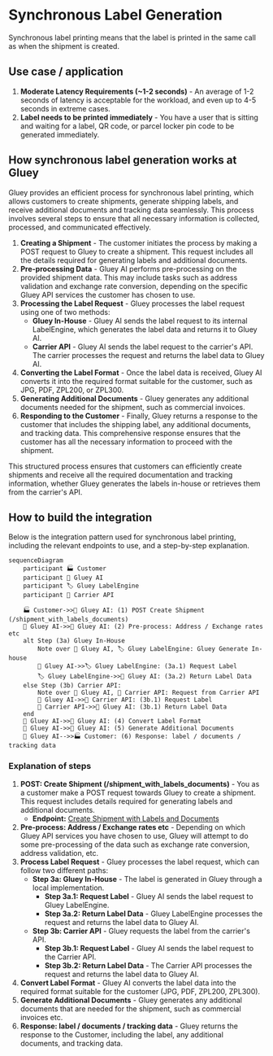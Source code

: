 # Synchronous Label Generation
Synchronous label printing means that the label is printed in the same call as when the shipment is created.

## Use case / application

1. **Moderate Latency Requirements (~1-2 seconds)** - An average of 1-2 seconds of latency is acceptable for the workload, and even up to 4-5 seconds in extreme cases.
2. **Label needs to be printed immediately** - You have a user that is sitting and waiting for a label, QR code, or parcel locker pin code to be generated immediately.

## How synchronous label generation works at Gluey
Gluey provides an efficient process for synchronous label printing, which allows customers to create shipments, generate shipping labels, and receive additional documents and tracking data seamlessly. This process involves several steps to ensure that all necessary information is collected, processed, and communicated effectively.

1. **Creating a Shipment** - The customer initiates the process by making a POST request to Gluey to create a shipment. This request includes all the details required for generating labels and additional documents.
2. **Pre-processing Data** - Gluey AI performs pre-processing on the provided shipment data. This may include tasks such as address validation and exchange rate conversion, depending on the specific Gluey API services the customer has chosen to use.
3. **Processing the Label Request** - Gluey processes the label request using one of two methods:
    - **Gluey In-House** - Gluey AI sends the label request to its internal LabelEngine, which generates the label data and returns it to Gluey AI.
    - **Carrier API** - Gluey AI sends the label request to the carrier's API. The carrier processes the request and returns the label data to Gluey AI.
4. **Converting the Label Format** - Once the label data is received, Gluey AI converts it into the required format suitable for the customer, such as JPG, PDF, ZPL200, or ZPL300.
5. **Generating Additional Documents** - Gluey generates any additional documents needed for the shipment, such as commercial invoices.
6. **Responding to the Customer** - Finally, Gluey returns a response to the customer that includes the shipping label, any additional documents, and tracking data. This comprehensive response ensures that the customer has all the necessary information to proceed with the shipment.

This structured process ensures that customers can efficiently create shipments and receive all the required documentation and tracking information, whether Gluey generates the labels in-house or retrieves them from the carrier's API.

## How to build the integration
Below is the integration pattern used for synchronous label printing, including the relevant endpoints to use, and a step-by-step explanation.

~~~mermaid
sequenceDiagram
    participant 🏭 Customer
    participant 🤖 Gluey AI
    participant 🏷️ Gluey LabelEngine
    participant 🚚 Carrier API

    🏭 Customer->>🤖 Gluey AI: (1) POST Create Shipment (/shipment_with_labels_documents)
    🤖 Gluey AI->>🤖 Gluey AI: (2) Pre-process: Address / Exchange rates etc
    alt Step (3a) Gluey In-House
        Note over 🤖 Gluey AI, 🏷️ Gluey LabelEngine: Gluey Generate In-house
        🤖 Gluey AI->>🏷️ Gluey LabelEngine: (3a.1) Request Label 
        🏷️ Gluey LabelEngine->>🤖 Gluey AI: (3a.2) Return Label Data
    else Step (3b) Carrier API:
        Note over 🤖 Gluey AI, 🚚 Carrier API: Request from Carrier API
        🤖 Gluey AI->>🚚 Carrier API: (3b.1) Request Label
        🚚 Carrier API->>🤖 Gluey AI: (3b.1) Return Label Data
    end
    🤖 Gluey AI->>🤖 Gluey AI: (4) Convert Label Format
    🤖 Gluey AI->>🤖 Gluey AI: (5) Generate Additional Documents
    🤖 Gluey AI-->>🏭 Customer: (6) Response: label / documents / tracking data
~~~

### Explanation of steps

1. **POST: Create Shipment (/shipment_with_labels_documents)** - You as a customer make a POST request towards Gluey to create a shipment. This request includes details required for generating labels and additional documents.
    - **Endpoint:** [Create Shipment with Labels and Documents](https://developer.gluey.ai/api-label#operation/shipment_labels_documents_shipment_with_labels_documents_post)
2. **Pre-process: Address / Exchange rates etc** - Depending on which Gluey API services you have chosen to use, Gluey will attempt to do some pre-processing of the data such as exchange rate conversion, address validation, etc.
3. **Process Label Request** - Gluey processes the label request, which can follow two different paths:
    - **Step 3a: Gluey In-House** - The label is generated in Gluey through a local implementation.
        - **Step 3a.1: Request Label** - Gluey AI sends the label request to Gluey LabelEngine.
        - **Step 3a.2: Return Label Data** - Gluey LabelEngine processes the request and returns the label data to Gluey AI.
    - **Step 3b: Carrier API** - Gluey requests the label from the carrier's API.
        - **Step 3b.1: Request Label** - Gluey AI sends the label request to the Carrier API.
        - **Step 3b.2: Return Label Data** - The Carrier API processes the request and returns the label data to Gluey AI.
4. **Convert Label Format** - Gluey AI converts the label data into the required format suitable for the customer (JPG, PDF, ZPL200, ZPL300).
5. **Generate Additional Documents** - Gluey generates any additional documents that are needed for the shipment, such as commercial invoices etc.
6. **Response: label / documents / tracking data** - Gluey returns the response to the Customer, including the label, any additional documents, and tracking data.
